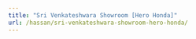 ```yaml
---
title: "Sri Venkateshwara Showroom [Hero Honda]"
url: /hassan/sri-venkateshwara-showroom-hero-honda/
---
```

